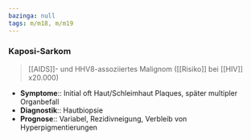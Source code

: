 ```yaml
---
bazinga: null
tags: m/m18, m/m19
---
```

### Kaposi-Sarkom
> [[AIDS]]- und HHV8-assoziiertes Malignom ([[Risiko]] bei [[HIV]] x20.000)
- **Symptome**:: Initial oft Haut/Schleimhaut Plaques, später multipler Organbefall
- **Diagnostik**:: Hautbiopsie
- **Prognose**:: Variabel, Rezidivneigung, Verbleib von Hyperpigmentierungen